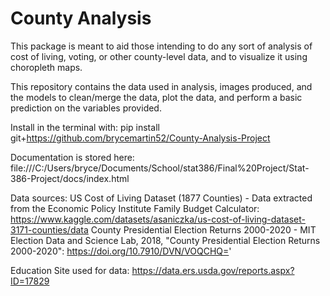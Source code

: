 # County Analysis
This package is meant to aid those intending to do any sort of analysis of cost of living, voting, or other county-level data, and to visualize it using choropleth maps.

This repository contains the data used in analysis, images produced, and the models to clean/merge the data, plot the data, and perform a basic prediction on the variables provided.

Install in the terminal with: pip install git+https://github.com/brycemartin52/County-Analysis-Project


Documentation is stored here:
file:///C:/Users/bryce/Documents/School/stat386/Final%20Project/Stat-386-Project/docs/index.html

Data sources:
US Cost of Living Dataset (1877 Counties) - Data extracted from the Economic Policy Institute Family Budget Calculator: https://www.kaggle.com/datasets/asaniczka/us-cost-of-living-dataset-3171-counties/data
County Presidential Election Returns 2000-2020 - MIT Election Data and Science Lab, 2018, "County Presidential Election Returns 2000-2020": https://doi.org/10.7910/DVN/VOQCHQ='

Education Site used for data:
https://data.ers.usda.gov/reports.aspx?ID=17829
